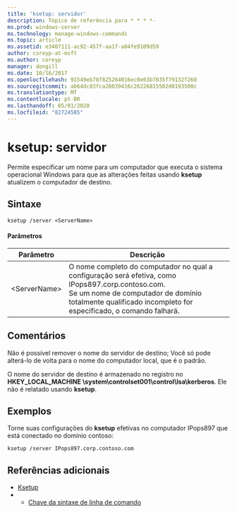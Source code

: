 ```yaml
---
title: 'ksetup: servidor'
description: Tópico de referência para * * * *-
ms.prod: windows-server
ms.technology: manage-windows-commands
ms.topic: article
ms.assetid: e3407111-ac92-457f-aa1f-a04fe9109d59
author: coreyp-at-msft
ms.author: coreyp
manager: dongill
ms.date: 10/16/2017
ms.openlocfilehash: 91549eb78f825264016ec0e03b7035f79132f260
ms.sourcegitcommit: ab64dc83fca28039416c26226815502d0193500c
ms.translationtype: MT
ms.contentlocale: pt-BR
ms.lasthandoff: 05/01/2020
ms.locfileid: "82724585"
---
```

# <a name="ksetupserver"></a>ksetup: servidor



Permite especificar um nome para um computador que executa o sistema operacional Windows para que as alterações feitas usando **ksetup** atualizem o computador de destino.

## <a name="syntax"></a>Sintaxe

```
ksetup /server <ServerName>
```

#### <a name="parameters"></a>Parâmetros

|Parâmetro|Descrição|
|---------|-----------|
|\<ServerName>|O nome completo do computador no qual a configuração será efetiva, como IPops897.corp.contoso.com.</br>Se um nome de computador de domínio totalmente qualificado incompleto for especificado, o comando falhará.|

## <a name="remarks"></a>Comentários

Não é possível remover o nome do servidor de destino; Você só pode alterá-lo de volta para o nome do computador local, que é o padrão.

O nome do servidor de destino é armazenado no registro no **HKEY_LOCAL_MACHINE \system\controlset001\control\lsa\kerberos**. Ele não é relatado usando **ksetup**.

## <a name="examples"></a>Exemplos

Torne suas configurações do **ksetup** efetivas no computador IPops897 que está conectado no domínio contoso:
```
ksetup /server IPops897.corp.contoso.com
```

## <a name="additional-references"></a>Referências adicionais

-   [Ksetup](ksetup.md)
-   - [Chave da sintaxe de linha de comando](command-line-syntax-key.md)
